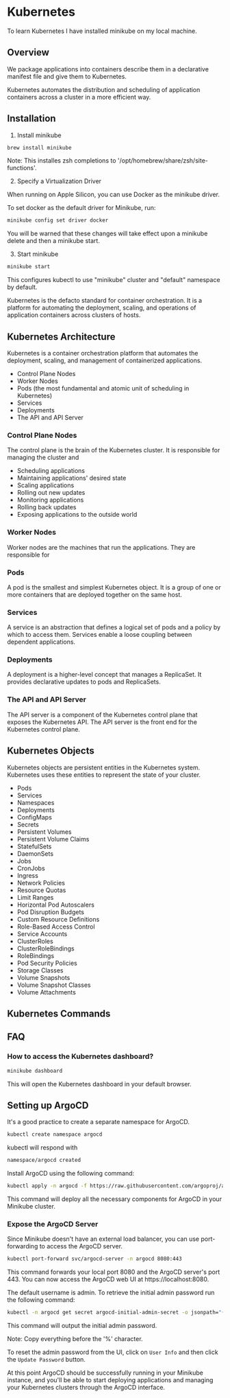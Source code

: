 # Kubernetes

To learn Kubernetes I have installed minikube on my local machine.

## Overview

We package applications into containers describe them in a declarative manifest file and give them to Kubernetes.

Kubernetes automates the distribution and scheduling of application containers across a cluster in a more efficient way.

## Installation

1. Install minikube

```bash
brew install minikube
```

Note: This installes zsh completions to '/opt/homebrew/share/zsh/site-functions'.


2. Specify a Virtualization Driver

When running on Apple Silicon, you can use Docker as the minikube driver.

To set docker as the default driver for Minikube, run:

```bash
minikube config set driver docker
```

You will be warned that these changes will take effect upon a minikube delete and then a minikube start.


3. Start minikube

```bash
minikube start
```

This configures kubectl to use "minikube" cluster and "default" namespace by default.


Kubernetes is the defacto standard for container orchestration. It is a platform for automating the deployment, 
scaling, and operations of application containers across clusters of hosts.


## Kubernetes Architecture

Kubernetes is a container orchestration platform that automates the deployment, scaling, and management of 
containerized applications.

* Control Plane Nodes
* Worker Nodes
* Pods (the most fundamental and atomic unit of scheduling in Kubernetes)
* Services
* Deployments
* The API and API Server

### Control Plane Nodes

The control plane is the brain of the Kubernetes cluster. It is responsible for managing the cluster and

* Scheduling applications
* Maintaining applications' desired state
* Scaling applications
* Rolling out new updates
* Monitoring applications
* Rolling back updates
* Exposing applications to the outside world


### Worker Nodes

Worker nodes are the machines that run the applications. They are responsible for

### Pods

A pod is the smallest and simplest Kubernetes object. It is a group of one or more containers that are deployed together on the same host.


### Services

A service is an abstraction that defines a logical set of pods and a policy by which to access them. Services enable a loose coupling between dependent applications.

### Deployments

A deployment is a higher-level concept that manages a ReplicaSet. It provides declarative updates to pods and ReplicaSets.


### The API and API Server

The API server is a component of the Kubernetes control plane that exposes the Kubernetes API. The API server is the front end for the Kubernetes control plane.


## Kubernetes Objects

Kubernetes objects are persistent entities in the Kubernetes system. Kubernetes uses these entities to represent the state of your cluster.

* Pods
* Services
* Namespaces
* Deployments
* ConfigMaps
* Secrets
* Persistent Volumes
* Persistent Volume Claims
* StatefulSets
* DaemonSets
* Jobs
* CronJobs
* Ingress
* Network Policies
* Resource Quotas
* Limit Ranges
* Horizontal Pod Autoscalers
* Pod Disruption Budgets
* Custom Resource Definitions
* Role-Based Access Control
* Service Accounts
* ClusterRoles
* ClusterRoleBindings
* RoleBindings
* Pod Security Policies
* Storage Classes
* Volume Snapshots
* Volume Snapshot Classes
* Volume Attachments


## Kubernetes Commands



## FAQ

### How to access the Kubernetes dashboard?

```bash
minikube dashboard
```

This will open the Kubernetes dashboard in your default browser.


## Setting up ArgoCD

It's a good practice to create a separate namespace for ArgoCD.

```bash
kubectl create namespace argocd
```

kubectl will respond with

```bash
namespace/argocd created
```

Install ArgoCD using the following command:

```bash
kubectl apply -n argocd -f https://raw.githubusercontent.com/argoproj/argo-cd/stable/manifests/install.yaml
```

This command will deploy all the necessary components for ArgoCD in your Minikube cluster.

### Expose the ArgoCD Server

Since Minikube doesn't have an external load balancer, you can use port-forwarding to access the ArgoCD server.

```bash
kubectl port-forward svc/argocd-server -n argocd 8080:443
```

This command forwards your local port 8080 and the ArgoCD server's port 443.  You can now access the ArgoCD web UI
at https://localhost:8080.


The default username is admin.  To retrieve the initial admin password run the following command:

```bash
kubectl -n argocd get secret argocd-initial-admin-secret -o jsonpath="{.data.password}" | base64 -d
```

This command will output the initial admin password.

Note: Copy everything before the '%' character.


To reset the admin password from the UI, click on `User Info` and then click the `Update Password` button.


At this point ArgoCD should be successfully running in your Minikube instance, and you'll be able to start deploying
applications and managing your Kubernetes clusters through the ArgoCD interface.





